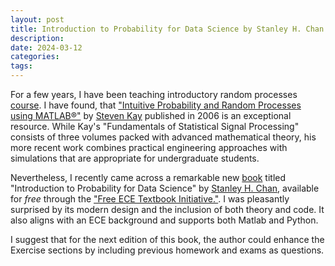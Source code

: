 ```yaml
---
layout: post
title: Introduction to Probability for Data Science by Stanley H. Chan
description:
date: 2024-03-12
categories: 
tags: 
---
```


For a few years, I have been teaching introductory random processes [course](/teaching/rp/). 
I have found, that ["Intuitive Probability and Random Processes using MATLAB®"](https://link.springer.com/book/10.1007/b104645) by [Steven Kay](https://www.ele.uri.edu/faculty/kay.html) published in 2006 is an exceptional resource. While Kay's "Fundamentals of Statistical Signal Processing" consists of three volumes packed with advanced mathematical theory, his more recent work combines practical engineering approaches with simulations that are appropriate for undergraduate students.


Nevertheless, I recently came across a remarkable new [book](https://probability4datascience.com/) titled "Introduction to Probability for Data Science" by [Stanley H. Chan](https://engineering.purdue.edu/ChanGroup/stanleychan.html), available for *free* through the ["Free ECE Textbook Initiative."](https://fet.engin.umich.edu/). I was pleasantly surprised by its modern design and the inclusion of both theory and code. It also aligns with an ECE background and supports both Matlab and Python. 

I suggest that for the next edition of this book, the author could enhance the Exercise sections by including previous homework and exams as questions.





